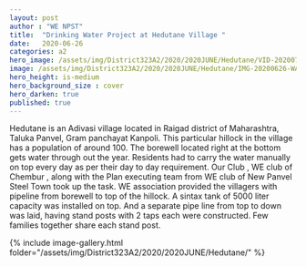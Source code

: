 ```yaml
---
layout: post
author : "WE NPST"
title:  "Drinking Water Project at Hedutane Village "
date:   2020-06-26
categories: a2
hero_image: /assets/img/District323A2/2020/2020JUNE/Hedutane/VID-20200703-WA0007.mp4
image: /assets/img/District323A2/2020/2020JUNE/Hedutane/IMG-20200626-WA0005.jpg
hero_height: is-medium
hero_background_size : cover
hero_darken: true
published: true
---
```


Hedutane is an Adivasi village located in Raigad district of Maharashtra, Taluka Panvel, Gram panchayat Kanpoli. This particular hillock in the village has a population of around 100. The borewell located right at the bottom gets water through out the year. Residents had to carry the water manually on top every day as per their day to day requirement. Our Club , WE club of Chembur , along with the Plan executing team from WE club of New Panvel Steel Town took up the task.
WE association provided the villagers with pipeline from borewell to top of the hillock. A sintax tank of 5000 liter capacity was installed on top. And a separate pipe line from top to down was laid, having stand posts with 2 taps each were constructed. Few families together share each stand post.

{% include image-gallery.html folder="/assets/img/District323A2/2020/2020JUNE/Hedutane/" %}